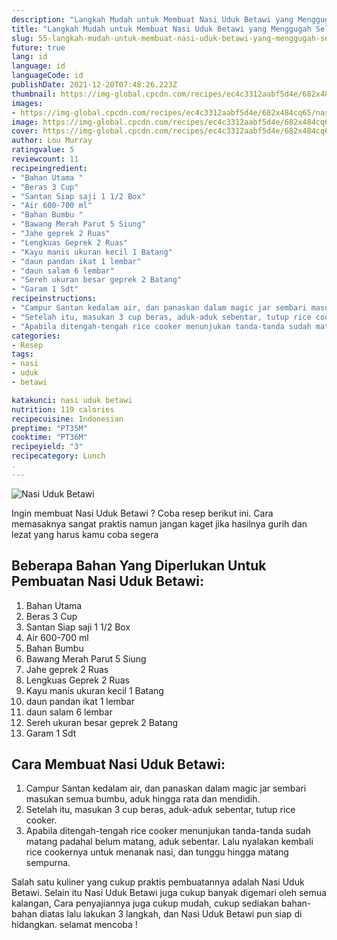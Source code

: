 ```yaml
---
description: "Langkah Mudah untuk Membuat Nasi Uduk Betawi yang Menggugah Selera"
title: "Langkah Mudah untuk Membuat Nasi Uduk Betawi yang Menggugah Selera"
slug: 55-langkah-mudah-untuk-membuat-nasi-uduk-betawi-yang-menggugah-selera
future: true
lang: id
language: id
languageCode: id
publishDate: 2021-12-20T07:48:26.223Z 
thumbnail: https://img-global.cpcdn.com/recipes/ec4c3312aabf5d4e/682x484cq65/nasi-uduk-betawi-foto-resep-utama.png
images:
- https://img-global.cpcdn.com/recipes/ec4c3312aabf5d4e/682x484cq65/nasi-uduk-betawi-foto-resep-utama.png
image: https://img-global.cpcdn.com/recipes/ec4c3312aabf5d4e/682x484cq65/nasi-uduk-betawi-foto-resep-utama.png
cover: https://img-global.cpcdn.com/recipes/ec4c3312aabf5d4e/682x484cq65/nasi-uduk-betawi-foto-resep-utama.png
author: Lou Murray
ratingvalue: 5
reviewcount: 11
recipeingredient:
- "Bahan Utama "
- "Beras 3 Cup"
- "Santan Siap saji 1 1/2 Box"
- "Air 600-700 ml"
- "Bahan Bumbu "
- "Bawang Merah Parut 5 Siung"
- "Jahe geprek 2 Ruas"
- "Lengkuas Geprek 2 Ruas"
- "Kayu manis ukuran kecil 1 Batang"
- "daun pandan ikat 1 lembar"
- "daun salam 6 lembar"
- "Sereh ukuran besar geprek 2 Batang"
- "Garam 1 Sdt"
recipeinstructions:
- "Campur Santan kedalam air, dan panaskan dalam magic jar sembari masukan semua bumbu, aduk hingga rata dan mendidih."
- "Setelah itu, masukan 3 cup beras, aduk-aduk sebentar, tutup rice cooker."
- "Apabila ditengah-tengah rice cooker menunjukan tanda-tanda sudah matang padahal belum matang, aduk sebentar. Lalu nyalakan kembali rice cookernya untuk menanak nasi, dan tunggu hingga matang sempurna."
categories:
- Resep
tags:
- nasi
- uduk
- betawi

katakunci: nasi uduk betawi 
nutrition: 119 calories
recipecuisine: Indonesian
preptime: "PT35M"
cooktime: "PT36M"
recipeyield: "3"
recipecategory: Lunch
. 
---
```



![Nasi Uduk Betawi](https://img-global.cpcdn.com/recipes/ec4c3312aabf5d4e/682x484cq65/nasi-uduk-betawi-foto-resep-utama.png)

Ingin membuat Nasi Uduk Betawi ? Coba resep berikut ini. Cara memasaknya sangat praktis namun jangan kaget jika hasilnya gurih dan lezat yang harus kamu coba segera

<!--inarticleads1-->

## Beberapa Bahan Yang Diperlukan Untuk Pembuatan Nasi Uduk Betawi:

1. Bahan Utama 
1. Beras 3 Cup
1. Santan Siap saji 1 1/2 Box
1. Air 600-700 ml
1. Bahan Bumbu 
1. Bawang Merah Parut 5 Siung
1. Jahe geprek 2 Ruas
1. Lengkuas Geprek 2 Ruas
1. Kayu manis ukuran kecil 1 Batang
1. daun pandan ikat 1 lembar
1. daun salam 6 lembar
1. Sereh ukuran besar geprek 2 Batang
1. Garam 1 Sdt



<!--inarticleads2-->

## Cara Membuat Nasi Uduk Betawi:

1. Campur Santan kedalam air, dan panaskan dalam magic jar sembari masukan semua bumbu, aduk hingga rata dan mendidih.
1. Setelah itu, masukan 3 cup beras, aduk-aduk sebentar, tutup rice cooker.
1. Apabila ditengah-tengah rice cooker menunjukan tanda-tanda sudah matang padahal belum matang, aduk sebentar. Lalu nyalakan kembali rice cookernya untuk menanak nasi, dan tunggu hingga matang sempurna.




Salah satu kuliner yang cukup praktis pembuatannya adalah  Nasi Uduk Betawi. Selain itu  Nasi Uduk Betawi  juga cukup banyak digemari oleh semua kalangan, Cara penyajiannya juga cukup mudah, cukup sediakan bahan-bahan diatas lalu lakukan 3 langkah, dan  Nasi Uduk Betawi  pun siap di hidangkan. selamat mencoba !
